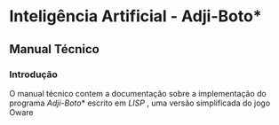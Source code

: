 # Inteligência Artificial - Adji-Boto*

## Manual Técnico

### Introdução

O manual técnico contem a documentação sobre a implementação do programa *Adji-Boto** escrito em *LISP* , uma versão simplificada do jogo Oware

<!--stackedit_data:
eyJoaXN0b3J5IjpbMzA0OTY2ODk4LDE2MzAxODUyMzddfQ==
-->